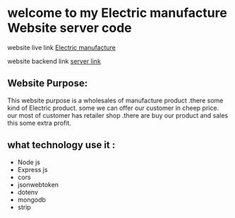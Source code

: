 # welcome to my Electric manufacture Website server code

website live link [Electric manufacture](https://electric-manufacture.web.app/)

website backend link [server link](https://agile-earth-47801.herokuapp.com/)

## Website Purpose:

This website purpose is a wholesales of manufacture product .there some kind of Electric product. some we can offer our customer in cheep price. our most of customer has retailer shop .there are buy our product and sales this some extra profit.

## what technology use it :

- Node js
- Express js
- cors
- jsonwebtoken
- dotenv
- mongodb
- strip
